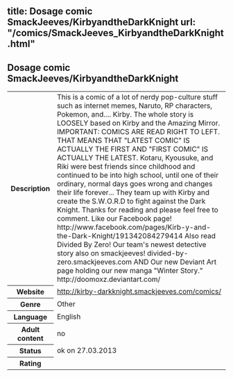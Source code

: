 title: Dosage comic SmackJeeves/KirbyandtheDarkKnight
url: "/comics/SmackJeeves_KirbyandtheDarkKnight.html"
---
Dosage comic SmackJeeves/KirbyandtheDarkKnight
-----------------------------------------

<table class="comicinfo">
<tr>
<th>Description</th><td>This is a comic of a lot of nerdy pop-culture stuff such as internet memes, Naruto, RP characters, Pokemon, and.... Kirby. The whole story is LOOSELY based on Kirby and the Amazing Mirror. IMPORTANT: COMICS ARE READ RIGHT TO LEFT. THAT MEANS THAT &quot;LATEST COMIC&quot; IS ACTUALLY THE FIRST AND &quot;FIRST COMIC&quot; IS ACTUALLY THE LATEST. Kotaru, Kyousuke, and Riki were best friends since childhood and continued to be into high school, until one of their ordinary, normal days goes wrong and changes their life forever... They team up with Kirby and create the S.W.O.R.D to fight against the Dark Knight. Thanks for reading and please feel free to comment. Like our Facebook page! http://www.facebook.com/pages/Kirb-y-and-the-Dark-Knight/191342084279414 Also read Divided By Zero! Our team's newest detective story also on smackjeeves! divided-by-zero.smackjeeves.com AND Our new Deviant Art page holding our new manga &quot;Winter Story.&quot; http://doomoxz.deviantart.com/</td>
</tr>
<tr>
<th>Website</th><td><a href="http://kirby-darkknight.smackjeeves.com/comics/">http://kirby-darkknight.smackjeeves.com/comics/</a></td>
</tr>
<tr>
<th>Genre</th><td>Other</td>
</tr>
<tr>
<th>Language</th><td>English</td>
</tr>
<tr>
<th>Adult content</th><td>no</td>
</tr>
<tr>
<th>Status</th><td>ok on 27.03.2013</td>
</tr>
<tr>
<th>Rating</th><td><div class="g-plusone" data-size="standard" data-annotation="bubble"
 data-href="http://kirby-darkknight.smackjeeves.com/comics/"></div></td>
</tr>
</table>
<script type="text/javascript">
  (function() {
    var po = document.createElement('script'); po.type = 'text/javascript'; po.async = true;
    po.src = 'https://apis.google.com/js/plusone.js';
    var s = document.getElementsByTagName('script')[0]; s.parentNode.insertBefore(po, s);
  })();
</script>
